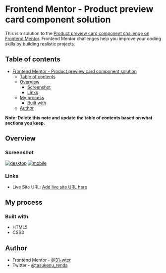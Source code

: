 # Frontend Mentor - Product preview card component solution

This is a solution to the [Product preview card component challenge on Frontend Mentor](https://www.frontendmentor.io/challenges/product-preview-card-component-GO7UmttRfa). Frontend Mentor challenges help you improve your coding skills by building realistic projects. 

## Table of contents

- [Frontend Mentor - Product preview card component solution](#frontend-mentor---product-preview-card-component-solution)
  - [Table of contents](#table-of-contents)
  - [Overview](#overview)
    - [Screenshot](#screenshot)
    - [Links](#links)
  - [My process](#my-process)
    - [Built with](#built-with)
  - [Author](#author)

**Note: Delete this note and update the table of contents based on what sections you keep.**

## Overview

### Screenshot

[![desktop](https://i.gyazo.com/ab89fa477c8a1180443d466492f099fd.png)](https://gyazo.com/ab89fa477c8a1180443d466492f099fd)
[![mobile](https://i.gyazo.com/407be4f1ace06215d897083532e6dc75.png)](https://gyazo.com/407be4f1ace06215d897083532e6dc75)

### Links

- Live Site URL: [Add live site URL here](https://your-live-site-url.com)

## My process

### Built with

- HTML5
- CSS3

## Author

- Frontend Mentor - [@31-wtcr](https://www.frontendmentor.io/profile/31-wtcr)
- Twitter - [@tasukenu_renda](https://www.twitter.com/tasukenu_renda)